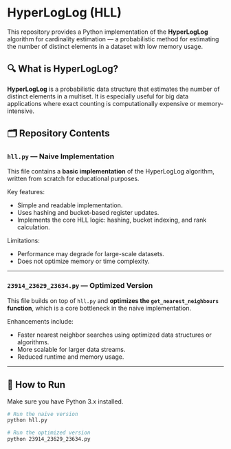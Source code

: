 # HyperLogLog (HLL)

This repository provides a Python implementation of the **HyperLogLog** algorithm for cardinality estimation — a probabilistic method for estimating the number of distinct elements in a dataset with low memory usage.

## 🔍 What is HyperLogLog?

**HyperLogLog** is a probabilistic data structure that estimates the number of distinct elements in a multiset. It is especially useful for big data applications where exact counting is computationally expensive or memory-intensive.

## 🗂️ Repository Contents

### `hll.py` — Naive Implementation

This file contains a **basic implementation** of the HyperLogLog algorithm, written from scratch for educational purposes.

Key features:
- Simple and readable implementation.
- Uses hashing and bucket-based register updates.
- Implements the core HLL logic: hashing, bucket indexing, and rank calculation.

Limitations:
- Performance may degrade for large-scale datasets.
- Does not optimize memory or time complexity.

---

### `23914_23629_23634.py` — Optimized Version

This file builds on top of `hll.py` and **optimizes the `get_nearest_neighbours` function**, which is a core bottleneck in the naive implementation.

Enhancements include:
- Faster nearest neighbor searches using optimized data structures or algorithms.
- More scalable for larger data streams.
- Reduced runtime and memory usage.

---

## 🚀 How to Run

Make sure you have Python 3.x installed.

```bash
# Run the naive version
python hll.py

# Run the optimized version
python 23914_23629_23634.py

